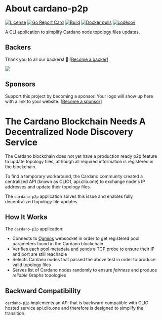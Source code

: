 # About cardano-p2p

[![License](https://img.shields.io/badge/License-Apache%202.0-blue.svg)](https://opensource.org/licenses/Apache-2.0)
[![Go Report Card](https://goreportcard.com/badge/github.com/regel/cardano-p2p)](https://goreportcard.com/report/github.com/regel/cardano-p2p)
[![Build](https://github.com/regel/cardano-p2p/actions/workflows/build.yaml/badge.svg)](https://github.com/regel/cardano-p2p/actions/workflows/build.yaml)
[![Docker pulls](https://img.shields.io/docker/pulls/regel/cardano-p2p)](https://hub.docker.com/r/regel/cardano-p2p)
[![codecov](https://codecov.io/github/regel/cardano-p2p/coverage.svg)](https://codecov.io/gh/regel/cardano-p2p)


A CLI application to simplify Cardano node topology files updates.

## Backers

Thank you to all our backers! 🙏 [[Become a backer](https://opencollective.com/gh-regel#backer)]

<a href="https://opencollective.com/gh-regel#backers" target="_blank"><img src="https://opencollective.com/gh-regel/backers.svg?width=890"></a>

## Sponsors

Support this project by becoming a sponsor. Your logo will show up here with a
link to your website. [[Become a
sponsor](https://opencollective.com/gh-regel#sponsor)]

# The Cardano Blockchain Needs A Decentralized Node Discovery Service

The Cardano blockchain does not yet have a production ready p2p feature to update topology files,
although all required information is registered in the blockchain.

To find a temporary workaround, the Cardano community created a centralized API (known as CLIO1, api.clio.one) to
exchange node's IP addresses and update their topology files.

The `cardano-p2p` application solves this issue and enables fully decentralized
topology file updates.

## How It Works

The `cardano-p2p` application:
* Connects to [Ogmios](https://ogmios.dev/) websocket in order to get registered pool parameters found in the Cardano blockchain
* Verifies each pool metadata and sends a TCP probe to ensure their IP and port are still reachable
* Selects Cardano nodes that passed the above test in order to produce valid topology files
* Serves list of Cardano nodes randomly to ensure *fairness* and produce *reliable* Graphs topologies

## Backward Compatibility

`cardano-p2p` implements an API that is backward compatible with CLIO hosted service api.clio.one
and therefore is designed to simplify the transition.


